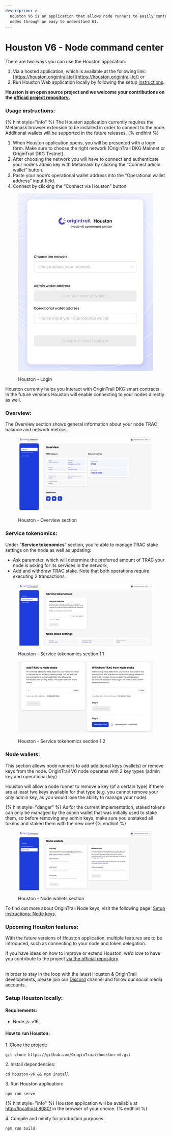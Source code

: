 ```yaml
---
description: >-
  Houston V6 is an application that allows node runners to easily control their
  nodes through an easy to understand UI.
---
```


# Houston V6 - Node command center

There are two ways you can use the Houston application:

1. Via a hosted application, which is available at the following link: [https://houston.origintrail.io/](https://houston.origintrail.io/) or
2. Run Houston Web application locally by following the setup [instructions](houston-origintrail-node-control-center.md#setup-houston-locally).

**Houston is an open source project and we welcome your contributions on the** [**official project repository.**](https://github.com/OriginTrail/houston-v6/)

### Usage instructions:

{% hint style="info" %}
The Houston application currently requires the Metamask browser extension to be installed in order to connect to the node. Additional wallets will be supported in the future releases.
{% endhint %}

1. When Houston application opens, you will be presented with a login form. Make sure to choose the right network (OriginTrail DKG Mainnet or OriginTrail DKG Testnet).
2. After choosing the network you will have to connect and authenticate your node's admin key with Metamask by clicking the “Connect admin wallet” button.
3. Paste your node’s operational wallet address into the “Operational wallet address” input field.
4. Connect by clicking the “Connect via Houston” button.

<figure><img src="../../.gitbook/assets/Screenshot 2022-12-29 at 16.55.06.png" alt=""><figcaption><p>Houston - Login</p></figcaption></figure>

Houston currently helps you interact with OriginTrail DKG smart contracts. In the future versions Houston will enable connecting to your nodes directly as well.

### &#x20;Overview:

The Overview section shows general information about your node TRAC balance and network metrics.

<figure><img src="../../.gitbook/assets/overview_section.png" alt=""><figcaption><p>Houston - Overview section</p></figcaption></figure>

### Service tokenomics:

Under “**Service tokenomics**” section, you’re able to manage TRAC stake settings on the node as well as updating:

* Ask parameter, which will determine the preferred amount of TRAC your node is asking for its services in the network,
* Add and withdraw TRAC stake. Note that both operations require executing 2 transactions.

<figure><img src="../../.gitbook/assets/service_tokenomics.png" alt=""><figcaption><p>Houston - Service tokenomics section 1.1</p></figcaption></figure>

<figure><img src="../../.gitbook/assets/add_withdraw_stake.png" alt=""><figcaption><p>Houston - Service tokenomics section 1.2</p></figcaption></figure>



### Node wallets:

This section allows node runners to add additional keys (wallets) or remove keys from the node. OriginTrail V6 node operates with 2 key types (admin key and operational key).&#x20;

Houston will allow a node runner to remove a key (of a certain type) if there are at least two keys available for that type (e.g. you cannot remove your only admin key, as you would lose the ability to manage your node).

{% hint style="danger" %}
As for the current implementation, staked tokens can only be managed by the admin wallet that was initially used to stake them, so before removing any admin keys, make sure you unstaked all tokens and staked them with the new one!
{% endhint %}

<figure><img src="../../.gitbook/assets/node_wallets.png" alt=""><figcaption><p>Houston - Node wallets section</p></figcaption></figure>

To find out more about OriginTrail Node keys, visit the following page: [Setup instructions: Node keys](https://docs.origintrail.io/decentralized-knowledge-graph-layer-2/testnet-node-setup-instructions/node-keys).

### &#x20;Upcoming Houston features:

With the future versions of Houston application, multiple features are to be introduced, such as connecting to your node and token delegation.&#x20;

If you have ideas on how to improve or extend Houston, we’d love to have you contribute to the project [via the official repository](https://github.com/OriginTrail/houston-v6).&#x20;

\
In order to stay in the loop with the latest Houston & OriginTrail developments, please join our [Discord](https://discordapp.com/invite/FCgYk2S) channel and follow our social media accounts.

### Setup Houston locally:

#### Requirements:

* Node.js: v16

#### How to run Houston:

1\. Clone the project:

```
git clone https://github.com/OriginTrail/houston-v6.git
```

2\. Install dependencies:

```
cd houston-v6 && npm install
```

3\. Run Houston application:

```
npm run serve
```

{% hint style="info" %}
Houston application will be available at [http://localhost:8080/](http://localhost:8080/) in the browser of your choice.&#x20;
{% endhint %}

4\. Compile and minify for production purposes:

```
npm run build
```

